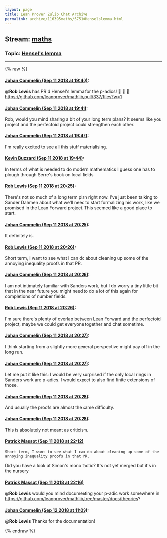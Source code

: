 ```yaml
---
layout: page
title: Lean Prover Zulip Chat Archive 
permalink: archive/116395maths/57510Henselslemma.html
---
```


## Stream: [maths](index.html)
### Topic: [Hensel's lemma](57510Henselslemma.html)

---


{% raw %}
#### [ Johan Commelin (Sep 11 2018 at 19:40)](https://leanprover.zulipchat.com/#narrow/stream/116395-maths/topic/Hensel%27s%20lemma/near/133747941):
@**Rob Lewis** has PR'd Hensel's lemma for the p-adics! :tada: :octopus: :muscle:
https://github.com/leanprover/mathlib/pull/337/files?w=1

#### [ Johan Commelin (Sep 11 2018 at 19:41)](https://leanprover.zulipchat.com/#narrow/stream/116395-maths/topic/Hensel%27s%20lemma/near/133747982):
Rob, would you mind sharing a bit of your long term plans? It seems like you project and the perfectoid project could strengthen each other.

#### [ Johan Commelin (Sep 11 2018 at 19:42)](https://leanprover.zulipchat.com/#narrow/stream/116395-maths/topic/Hensel%27s%20lemma/near/133748063):
I'm really excited to see all this stuff materialising.

#### [ Kevin Buzzard (Sep 11 2018 at 19:44)](https://leanprover.zulipchat.com/#narrow/stream/116395-maths/topic/Hensel%27s%20lemma/near/133748199):
In terms of what is needed to do modern mathematics I guess one has to plough through Serre's book on local fields

#### [ Rob Lewis (Sep 11 2018 at 20:25)](https://leanprover.zulipchat.com/#narrow/stream/116395-maths/topic/Hensel%27s%20lemma/near/133750674):
There's not so much of a long term plan right now. I've just been talking to Sander Dahmen about what we'll need to start formalizing his work, like we promised in the Lean Forward project. This seemed like a good place to start.

#### [ Johan Commelin (Sep 11 2018 at 20:25)](https://leanprover.zulipchat.com/#narrow/stream/116395-maths/topic/Hensel%27s%20lemma/near/133750700):
It definitely is.

#### [ Rob Lewis (Sep 11 2018 at 20:26)](https://leanprover.zulipchat.com/#narrow/stream/116395-maths/topic/Hensel%27s%20lemma/near/133750750):
Short term, I want to see what I can do about cleaning up some of the annoying inequality proofs in that PR.

#### [ Johan Commelin (Sep 11 2018 at 20:26)](https://leanprover.zulipchat.com/#narrow/stream/116395-maths/topic/Hensel%27s%20lemma/near/133750776):
I am not intimately familiar with Sanders work, but I do worry a tiny little bit that in the near future you might need to do a lot of this again for completions of number fields.

#### [ Rob Lewis (Sep 11 2018 at 20:26)](https://leanprover.zulipchat.com/#narrow/stream/116395-maths/topic/Hensel%27s%20lemma/near/133750781):
I'm sure there's plenty of overlap between Lean Forward and the perfectoid project, maybe we could get everyone together and chat sometime.

#### [ Johan Commelin (Sep 11 2018 at 20:27)](https://leanprover.zulipchat.com/#narrow/stream/116395-maths/topic/Hensel%27s%20lemma/near/133750813):
I think starting from a slightly more general perspective might pay off in the long run.

#### [ Johan Commelin (Sep 11 2018 at 20:27)](https://leanprover.zulipchat.com/#narrow/stream/116395-maths/topic/Hensel%27s%20lemma/near/133750841):
Let me put it like this: I would be very surprised if the only local rings in Sanders work are p-adics. I would expect to also find finite extensions of those.

#### [ Johan Commelin (Sep 11 2018 at 20:28)](https://leanprover.zulipchat.com/#narrow/stream/116395-maths/topic/Hensel%27s%20lemma/near/133750853):
And usually the proofs are almost the same difficulty.

#### [ Johan Commelin (Sep 11 2018 at 20:28)](https://leanprover.zulipchat.com/#narrow/stream/116395-maths/topic/Hensel%27s%20lemma/near/133750906):
This is absolutely not meant as criticism.

#### [ Patrick Massot (Sep 11 2018 at 22:12)](https://leanprover.zulipchat.com/#narrow/stream/116395-maths/topic/Hensel%27s%20lemma/near/133757316):
```quote
Short term, I want to see what I can do about cleaning up some of the annoying inequality proofs in that PR.
```
Did you have a look at Simon's mono tactic? It's not yet merged but it's in the nursery

#### [ Patrick Massot (Sep 11 2018 at 22:16)](https://leanprover.zulipchat.com/#narrow/stream/116395-maths/topic/Hensel%27s%20lemma/near/133757562):
@**Rob Lewis** would you mind documenting your p-adic work somewhere in https://github.com/leanprover/mathlib/tree/master/docs/theories?

#### [ Johan Commelin (Sep 12 2018 at 11:09)](https://leanprover.zulipchat.com/#narrow/stream/116395-maths/topic/Hensel%27s%20lemma/near/133786975):
@**Rob Lewis** Thanks for the documentation!


{% endraw %}
